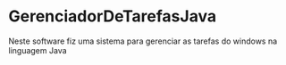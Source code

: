 # GerenciadorDeTarefasJava
Neste software fiz uma sistema para gerenciar as tarefas do windows na linguagem Java
